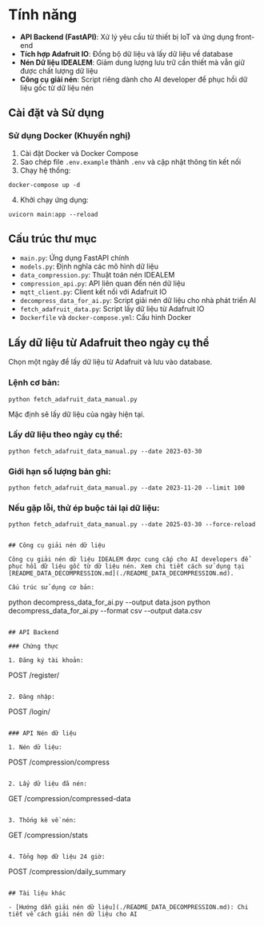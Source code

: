 
# Tính năng

- **API Backend (FastAPI)**: Xử lý yêu cầu từ thiết bị IoT và ứng dụng front-end
- **Tích hợp Adafruit IO**: Đồng bộ dữ liệu và lấy dữ liệu về database
- **Nén Dữ liệu IDEALEM**: Giảm dung lượng lưu trữ cần thiết mà vẫn giữ được chất lượng dữ liệu
- **Công cụ giải nén**: Script riêng dành cho AI developer để phục hồi dữ liệu gốc từ dữ liệu nén

## Cài đặt và Sử dụng

### Sử dụng Docker (Khuyến nghị)

1. Cài đặt Docker và Docker Compose
2. Sao chép file `.env.example` thành `.env` và cập nhật thông tin kết nối
3. Chạy hệ thống:
```
docker-compose up -d
```

4. Khởi chạy ứng dụng:
```
uvicorn main:app --reload
```

## Cấu trúc thư mục

- `main.py`: Ứng dụng FastAPI chính
- `models.py`: Định nghĩa các mô hình dữ liệu
- `data_compression.py`: Thuật toán nén IDEALEM
- `compression_api.py`: API liên quan đến nén dữ liệu
- `mqtt_client.py`: Client kết nối với Adafruit IO
- `decompress_data_for_ai.py`: Script giải nén dữ liệu cho nhà phát triển AI
- `fetch_adafruit_data.py`: Script lấy dữ liệu từ Adafruit IO
- `Dockerfile` và `docker-compose.yml`: Cấu hình Docker

## Lấy dữ liệu từ Adafruit theo ngày cụ thể

  

Chọn một ngày để lấy dữ liệu từ Adafruit và lưu vào database.

  

### Lệnh cơ bản:

```
python fetch_adafruit_data_manual.py
```

Mặc định sẽ lấy dữ liệu của ngày hiện tại.

  

### Lấy dữ liệu theo ngày cụ thể:

```
python fetch_adafruit_data_manual.py --date 2023-03-30
```

  

### Giới hạn số lượng bản ghi:

```
python fetch_adafruit_data_manual.py --date 2023-11-20 --limit 100
```

  

### Nếu gặp lỗi, thử ép buộc tải lại dữ liệu:

```
python fetch_adafruit_data_manual.py --date 2025-03-30 --force-reload


## Công cụ giải nén dữ liệu

Công cụ giải nén dữ liệu IDEALEM được cung cấp cho AI developers để phục hồi dữ liệu gốc từ dữ liệu nén. Xem chi tiết cách sử dụng tại [README_DATA_DECOMPRESSION.md](./README_DATA_DECOMPRESSION.md).

Cấu trúc sử dụng cơ bản:
```
python decompress_data_for_ai.py --output data.json
python decompress_data_for_ai.py --format csv --output data.csv
```

## API Backend

### Chứng thực

1. Đăng ký tài khoản:
```
POST /register/
```

2. Đăng nhập:
```
POST /login/
```

### API Nén dữ liệu

1. Nén dữ liệu:
```
POST /compression/compress
```

2. Lấy dữ liệu đã nén:
```
GET /compression/compressed-data
```

3. Thống kê về nén:
```
GET /compression/stats
```

4. Tổng hợp dữ liệu 24 giờ:
```
POST /compression/daily_summary
```

## Tài liệu khác

- [Hướng dẫn giải nén dữ liệu](./README_DATA_DECOMPRESSION.md): Chi tiết về cách giải nén dữ liệu cho AI
